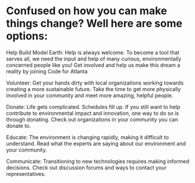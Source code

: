 # Confused on how you can make things change? Well here are some options:

Help Build Model Earth:  Help is always welcome. To become a tool that serves all, we need the input and help of many curious, environmentally concerned people like you! Get involved and help us make this dream a reality by joining Code for Atlanta

Volunteer: Get your hands dirty with local organizations working towards creating a more sustainable future. Take the time to get more physically involved in your community and meet more amazing, helpful people. 

Donate: Life gets complicated. Schedules fill up. If you still want to help contribute to environmental impact and innovation, one way to do so is through donating. Check out organizations in your community you can donate to. 

Educate: The environment is changing rapidly, making it difficult to understand. Read what the experts are saying about our environment and your community. 

Communicate: Transitioning to new technologies requires making informed decisions. Check out discussion forums and ways to contact your representatives.
